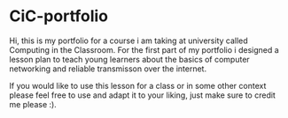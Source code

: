 # CiC-portfolio

Hi, this is my portfolio for a course i am taking at university called Computing in the Classroom. For the first part of my portfolio i designed a lesson plan to teach 
young learners about the basics of computer networking and reliable transmisson over the internet.

If you would like to use this lesson for a class or in some other context please feel free to use and adapt it to your liking, just make sure to credit me please :).
